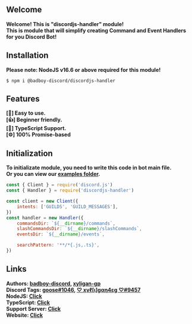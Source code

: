 ## Welcome

<strong>Welcome! This is "discordjs-handler" module!</strong> <br>
<strong>This is module that will simplify creating Command and Event Handlers for you Discord Bot!</strong>

## Installation

<strong>Please note: NodeJS v16.6 or above required for this module!</strong>

<code>$ npm i @badboy-discord/discordjs-handler</code>

## Features

<strong>[🙂] Easy to use.</strong> <br />
<strong>[👍] Beginner friendly.</strong> <br />
<strong>[🔑] TypeScript Support.</strong> <br />
<strong>[⚙️] 100% Promise-based</strong>

## Initialization

<strong>To initializate module, you need to write this code in bot main file.</strong> <br>
<strong>Or you can view our [examples folder](https://github.com/discordjs-handler/source/tree/stable/examples).</strong> <br>

```js
const { Client } = require('discord.js')
const { Handler } = require('discordjs-handler')

const client = new Client({
    intents: ['GUILDS', 'GUILD_MESSAGES'],
})
const handler = new Handler({
    commandsDir: `${__dirname}/commands`,
    slashCommandsDir: `${__dirname}/slashCommands`,
    eventsDir: `${__dirname}/events`,

    searchPattern: '**/*{.js,.ts}',
})
```

## Links

<b>Authors: [badboy-discord](https://www.npmjs.com/~badboy-discord), [xyligan-gp](https://www.npmjs.com/~xyligan-gp)<br>
<b>Discord Tags: [goose#1046](https://discord.com/users/545956523571150858), [♡ xүℓ[ι]gαη4εg ♡#9457](https://discord.com/users/533347075463577640)<br>
<b>NodeJS: [Click](https://www.nodejs.org/)<br>
<b>TypeScript: [Click](https://www.typescriptlang.org)<br>
<b>Support Server: [Click](https://discord.gg/eGZfaWsZgR)<br>
<b>Website: [Click](https://discordjs-handler.js.org/)</b>
